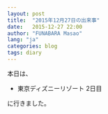```yaml
---
layout: post
title:  "2015年12月27日の出来事"
date:   2015-12-27 22:00
author: "FUNABARA Masao"
lang: "ja"
categories: blog
tags: diary
---
```


本日は、

* 東京ディズニーリゾート 2日目

に行きました。
